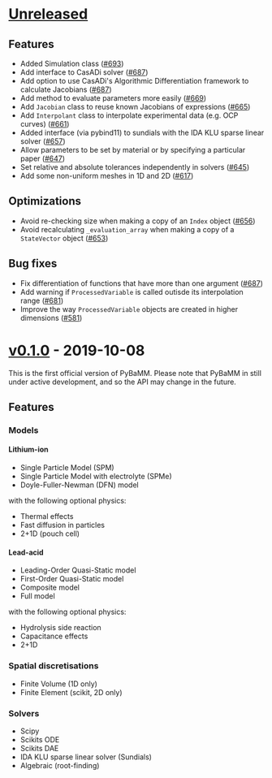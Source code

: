 # [Unreleased](https://github.com/pybamm-team/PyBaMM)

## Features

-   Added Simulation class ([#693](https://github.com/pybamm-team/PyBaMM/pull/693))
-   Add interface to CasADi solver ([#687](https://github.com/pybamm-team/PyBaMM/pull/687))
-   Add option to use CasADi's Algorithmic Differentiation framework to calculate Jacobians ([#687](https://github.com/pybamm-team/PyBaMM/pull/687))
-   Add method to evaluate parameters more easily ([#669](https://github.com/pybamm-team/PyBaMM/pull/669))
-   Add `Jacobian` class to reuse known Jacobians of expressions ([#665](https://github.com/pybamm-team/PyBaMM/pull/670))
-   Add `Interpolant` class to interpolate experimental data (e.g. OCP curves) ([#661](https://github.com/pybamm-team/PyBaMM/pull/661))
-   Added interface (via pybind11) to sundials with the IDA KLU sparse linear solver ([#657](https://github.com/pybamm-team/PyBaMM/pull/657))
-   Allow parameters to be set by material or by specifying a particular paper ([#647](https://github.com/pybamm-team/PyBaMM/pull/647))
-   Set relative and absolute tolerances independently in solvers ([#645](https://github.com/pybamm-team/PyBaMM/pull/645))
-   Add some non-uniform meshes in 1D and 2D ([#617](https://github.com/pybamm-team/PyBaMM/pull/617))

## Optimizations

-   Avoid re-checking size when making a copy of an `Index` object ([#656](https://github.com/pybamm-team/PyBaMM/pull/656))
-   Avoid recalculating `_evaluation_array` when making a copy of a `StateVector` object ([#653](https://github.com/pybamm-team/PyBaMM/pull/653))

## Bug fixes

-   Fix differentiation of functions that have more than one argument ([#687](https://github.com/pybamm-team/PyBaMM/pull/687))
-   Add warning if `ProcessedVariable` is called outisde its interpolation range ([#681](https://github.com/pybamm-team/PyBaMM/pull/681))
-   Improve the way `ProcessedVariable` objects are created in higher dimensions ([#581](https://github.com/pybamm-team/PyBaMM/pull/581))

# [v0.1.0](https://github.com/pybamm-team/PyBaMM/tree/v0.1.0) - 2019-10-08

This is the first official version of PyBaMM.
Please note that PyBaMM in still under active development, and so the API may change in the future.

## Features

### Models

#### Lithium-ion

- Single Particle Model (SPM)
- Single Particle Model with electrolyte (SPMe)
- Doyle-Fuller-Newman (DFN) model

with the following optional physics:

- Thermal effects
- Fast diffusion in particles
- 2+1D (pouch cell)

#### Lead-acid

- Leading-Order Quasi-Static model
- First-Order Quasi-Static model
- Composite model
- Full model

with the following optional physics:

- Hydrolysis side reaction
- Capacitance effects
- 2+1D


### Spatial discretisations

- Finite Volume (1D only)
- Finite Element (scikit, 2D only)

### Solvers

- Scipy
- Scikits ODE
- Scikits DAE
- IDA KLU sparse linear solver (Sundials)
- Algebraic (root-finding)
